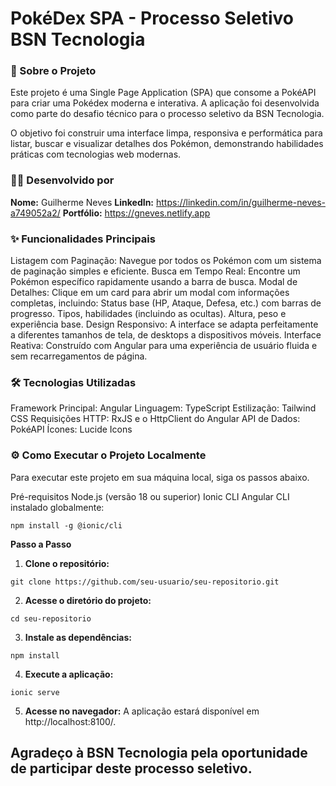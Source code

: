 # PokéDex SPA - Processo Seletivo BSN Tecnologia
### 📖 Sobre o Projeto
Este projeto é uma Single Page Application (SPA) que consome a PokéAPI para criar uma Pokédex moderna e interativa. A aplicação foi desenvolvida como parte do desafio técnico para o processo seletivo da BSN Tecnologia.

O objetivo foi construir uma interface limpa, responsiva e performática para listar, buscar e visualizar detalhes dos Pokémon, demonstrando habilidades práticas com tecnologias web modernas.

### 👨‍💻 Desenvolvido por
**Nome:** Guilherme Neves
**LinkedIn:** https://linkedin.com/in/guilherme-neves-a749052a2/
**Portfólio:** https://gneves.netlify.app


### ✨ Funcionalidades Principais
Listagem com Paginação: Navegue por todos os Pokémon com um sistema de paginação simples e eficiente.
Busca em Tempo Real: Encontre um Pokémon específico rapidamente usando a barra de busca.
Modal de Detalhes: Clique em um card para abrir um modal com informações completas, incluindo:
Status base (HP, Ataque, Defesa, etc.) com barras de progresso.
Tipos, habilidades (incluindo as ocultas).
Altura, peso e experiência base.
Design Responsivo: A interface se adapta perfeitamente a diferentes tamanhos de tela, de desktops a dispositivos móveis.
Interface Reativa: Construído com Angular para uma experiência de usuário fluida e sem recarregamentos de página.


### 🛠️ Tecnologias Utilizadas
Framework Principal: Angular
Linguagem: TypeScript
Estilização: Tailwind CSS
Requisições HTTP: RxJS e o HttpClient do Angular
API de Dados: PokéAPI
Ícones: Lucide Icons

### ⚙️ Como Executar o Projeto Localmente
Para executar este projeto em sua máquina local, siga os passos abaixo.

Pré-requisitos
Node.js (versão 18 ou superior)
Ionic CLI
Angular CLI instalado globalmente:
```
npm install -g @ionic/cli
```
**Passo a Passo**
  1. **Clone o repositório:**
```
git clone https://github.com/seu-usuario/seu-repositorio.git
```
  2. **Acesse o diretório do projeto:**
```
cd seu-repositorio
```
  3. **Instale as dependências:**
```
npm install
```

  4. **Execute a aplicação:**
```
ionic serve
```

  5. **Acesse no navegador:**
  A aplicação estará disponível em http://localhost:8100/.

## Agradeço à BSN Tecnologia pela oportunidade de participar deste processo seletivo.
